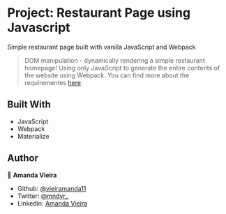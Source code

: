 # Project: Restaurant Page using Javascript
Simple restaurant page built with vanilla JavaScript and Webpack


> DOM manipulation - dynamically rendering a simple restaurant homepage! Using only JavaScript to generate the entire contents of the website using Webpack. You can find more about the requirementes [here](https://www.theodinproject.com/courses/javascript/lessons/restaurant-page).


## Built With

- JavaScript
- Webpack
- Materialize


## Author

👤 **Amanda Vieira**

- Github: [@vieiramanda11](https://github.com/vieiramanda11)
- Twitter: [@mndvr_](https://twitter.com/mndvr_)
- Linkedin: [Amanda Vieira](https://www.linkedin.com/in/amandavieira23/)